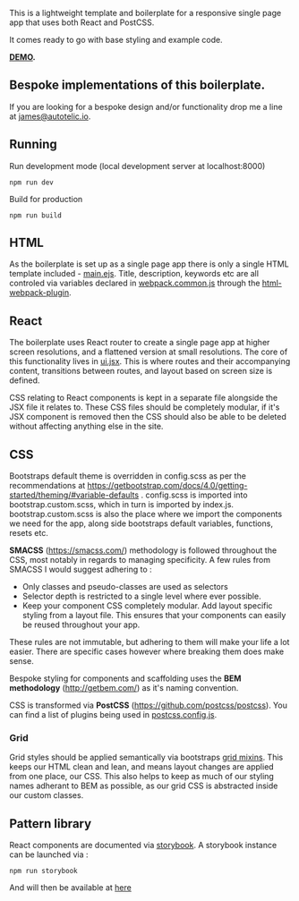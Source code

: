 
This is a lightweight template and boilerplate for a responsive single page app that uses both React and PostCSS.

It comes ready to go with base styling and example code.

**[DEMO](https://jameswestwood.github.io/webpack-react-postcss-boilerplate/).**

## Bespoke implementations of this boilerplate.

If you are looking for a bespoke design and/or functionality drop me a line at [james@autotelic.io](mailto:james@autotelic.io).

## Running

Run development mode (local development server at localhost:8000)
```
npm run dev
```

Build for production
```
npm run build
```

## HTML

As the boilerplate is set up as a single page app there is only a single HTML template included - [main.ejs](/src/templates/main.ejs). Title, description, keywords etc are all controled via variables declared in [webpack.common.js](/webpack.common.js) through the [html-webpack-plugin](https://github.com/jantimon/html-webpack-plugin).

## React

The boilerplate uses React router to create a single page app at higher screen resolutions, and a flattened version at small resolutions. The core of this functionality lives in [ui.jsx](/src/js/components/ui.jsx). This is where routes and their accompanying content, transitions between routes, and layout based on screen size is defined.

CSS relating to React components is kept in a separate file alongside the JSX file it relates to. These CSS files should be completely modular, if it's JSX component is removed then the CSS should also be able to be deleted without affecting anything else in the site.

## CSS

Bootstraps default theme is overridden in config.scss as per the recommendations at https://getbootstrap.com/docs/4.0/getting-started/theming/#variable-defaults . config.scss is imported into bootstrap.custom.scss, which in turn is imported by index.js. bootstrap.custom.scss is also the place where we import the components we need for the app, along side bootstraps default variables, functions, resets etc.

**SMACSS** (https://smacss.com/) methodology is followed throughout the CSS, most notably in regards to managing specificity. A few rules from SMACSS I would suggest adhering to :

- Only classes and pseudo-classes are used as selectors
- Selector depth is restricted to a single level where ever possible.
- Keep your component CSS completely modular. Add layout specific styling from a layout file. This ensures that your components can easily be reused throughout your app.

These rules are not immutable, but adhering to them will make your life a lot easier. There are specific cases however where breaking them does make sense.

Bespoke styling for components and scaffolding uses the **BEM methodology** (http://getbem.com/) as it's naming convention.

CSS is transformed via **PostCSS** (https://github.com/postcss/postcss). You can find a list of plugins being used in [postcss.config.js](postcss.config.js).

### Grid

Grid styles should be applied semantically via bootstraps [grid mixins](https://getbootstrap.com/docs/4.0/layout/grid/#mixins). This keeps our HTML clean and lean, and means layout changes are applied from one place, our CSS. This also helps to keep as much of our styling names adherant to BEM as possible, as our grid CSS is abstracted inside our custom classes.

## Pattern library

React components are documented via [storybook](https://storybook.js.org). A storybook instance can be launched via :

```
npm run storybook
```

And will then be available at [here](http://localhost:9001)

